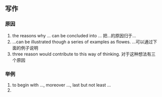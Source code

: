 ## 写作

### 原因
1. the reasons why ... can be concluded into ...      把...的原因归于...
2. ...can be illustrated though a series of examples as flowes.     ...可以通过下面的例子说明
3. three reason would contribute to this way of thinking.     对于这种想法有三个原因

### 举例
1. to begin with ..., moreover ..., last but not least ...
2.
